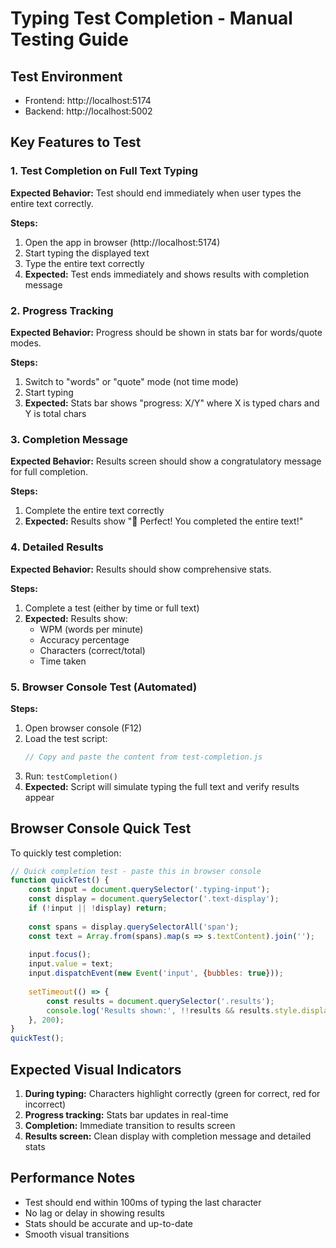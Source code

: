 # Typing Test Completion - Manual Testing Guide

## Test Environment
- Frontend: http://localhost:5174
- Backend: http://localhost:5002

## Key Features to Test

### 1. Test Completion on Full Text Typing
**Expected Behavior:** Test should end immediately when user types the entire text correctly.

**Steps:**
1. Open the app in browser (http://localhost:5174)
2. Start typing the displayed text
3. Type the entire text correctly
4. **Expected:** Test ends immediately and shows results with completion message

### 2. Progress Tracking
**Expected Behavior:** Progress should be shown in stats bar for words/quote modes.

**Steps:**
1. Switch to "words" or "quote" mode (not time mode)
2. Start typing
3. **Expected:** Stats bar shows "progress: X/Y" where X is typed chars and Y is total chars

### 3. Completion Message
**Expected Behavior:** Results screen should show a congratulatory message for full completion.

**Steps:**
1. Complete the entire text correctly
2. **Expected:** Results show "🎉 Perfect! You completed the entire text!"

### 4. Detailed Results
**Expected Behavior:** Results should show comprehensive stats.

**Steps:**
1. Complete a test (either by time or full text)
2. **Expected:** Results show:
   - WPM (words per minute)
   - Accuracy percentage
   - Characters (correct/total)
   - Time taken

### 5. Browser Console Test (Automated)
**Steps:**
1. Open browser console (F12)
2. Load the test script:
   ```javascript
   // Copy and paste the content from test-completion.js
   ```
3. Run: `testCompletion()`
4. **Expected:** Script will simulate typing the full text and verify results appear

## Browser Console Quick Test

To quickly test completion:

```javascript
// Quick completion test - paste this in browser console
function quickTest() {
    const input = document.querySelector('.typing-input');
    const display = document.querySelector('.text-display');
    if (!input || !display) return;
    
    const spans = display.querySelectorAll('span');
    const text = Array.from(spans).map(s => s.textContent).join('');
    
    input.focus();
    input.value = text;
    input.dispatchEvent(new Event('input', {bubbles: true}));
    
    setTimeout(() => {
        const results = document.querySelector('.results');
        console.log('Results shown:', !!results && results.style.display !== 'none');
    }, 200);
}
quickTest();
```

## Expected Visual Indicators

1. **During typing:** Characters highlight correctly (green for correct, red for incorrect)
2. **Progress tracking:** Stats bar updates in real-time
3. **Completion:** Immediate transition to results screen
4. **Results screen:** Clean display with completion message and detailed stats

## Performance Notes

- Test should end within 100ms of typing the last character
- No lag or delay in showing results
- Stats should be accurate and up-to-date
- Smooth visual transitions
